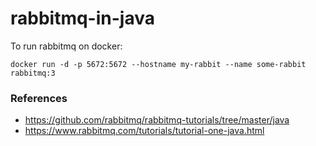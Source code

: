 # rabbitmq-in-java

To run rabbitmq on docker:
```
docker run -d -p 5672:5672 --hostname my-rabbit --name some-rabbit rabbitmq:3
```
### References
- https://github.com/rabbitmq/rabbitmq-tutorials/tree/master/java
- https://www.rabbitmq.com/tutorials/tutorial-one-java.html
